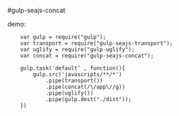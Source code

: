 #gulp-seajs-concat

demo:<br/>

        var gulp = require("gulp");
        var transport = require("gulp-seajs-transport");
        var uglify = require("gulp-uglify");
        var concat = require("gulp-seajs-concat");
        
        gulp.task('default' , function(){
            gulp.src('javascripts/**/*')
                .pipe(transport())
                .pipe(concat(/\/app\//g))
                .pipe(uglify())
                .pipe(gulp.dest("./dist"));
        })
